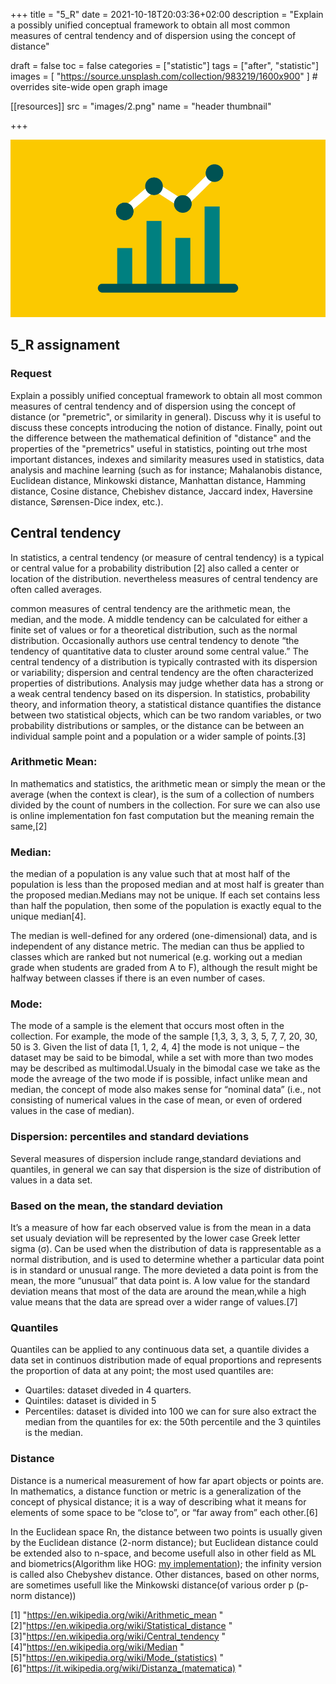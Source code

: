 +++
title = "5_R"
date = 2021-10-18T20:03:36+02:00
description = "Explain a possibly unified conceptual framework to obtain all most common measures of central tendency and of dispersion using the concept of distance"


draft = false
toc = false
categories = ["statistic"]
tags = ["after", "statistic"]
images = [
  "https://source.unsplash.com/collection/983219/1600x900"
] # overrides site-wide open graph image

[[resources]]
  src = "images/2.png"
  name = "header thumbnail"

+++

![header](images/2.png)

## 5_R assignament

### Request

Explain a possibly unified conceptual framework to obtain all most common measures of central tendency and of dispersion using the concept of distance (or "premetric", or similarity in general). Discuss why it is useful to discuss these concepts introducing the notion of distance. Finally, point out the difference between the mathematical definition of "distance" and the properties of the "premetrics" useful in statistics, pointing out trhe most important distances, indexes and similarity measures used in statistics, data analysis and machine learning (such as for instance; Mahalanobis distance, Euclidean distance, Minkowski distance, Manhattan distance, Hamming distance, Cosine distance, Chebishev distance, Jaccard index, Haversine distance, Sørensen-Dice index, etc.).



## Central tendency 
In statistics, a central tendency (or measure of central tendency) is a typical or central  value for a probability distribution [2] also  called a center or location of the distribution. nevertheless measures of central tendency are often called averages.

common measures of central tendency are the arithmetic mean, the median, and the mode. A middle tendency can be calculated for either a finite set of values or for a theoretical distribution, such as the normal distribution. Occasionally authors use central tendency to denote “the tendency of quantitative data to cluster around some central value.”
The central tendency of a distribution is typically contrasted with its dispersion or variability; dispersion and central tendency are the often characterized properties of distributions. Analysis may judge whether data has a strong or a weak central tendency based on its dispersion.
In statistics, probability theory, and information theory, a statistical distance quantifies the distance between two statistical objects, which can be two random variables, or two probability distributions or samples, or the distance can be between an individual sample point and a population or a wider sample of points.[3]

### Arithmetic Mean:

In mathematics and statistics, the arithmetic mean or simply the mean or the average (when the context is clear), is the sum of a collection of numbers divided by the count of numbers in the collection. For sure we can also use is online implementation fon fast computation but the meaning remain the same,[2]

### Median:

the median of a population is any value such that at most half of the population is less than the proposed median and at most half is greater than the proposed median.Medians may not be unique. If each set contains less than half the population, then some of the population is exactly equal to the unique median[4].

The median is well-defined for any ordered (one-dimensional) data, and is independent of any distance metric. The median can thus be applied to classes which are ranked but not numerical (e.g. working out a median grade when students are graded from A to F), although the result might be halfway between classes if there is an even number of cases.

### Mode:

The mode of a sample is the element that occurs most often in the collection. For example, the mode of the sample 
[1,3, 3, 3, 3, 5, 7, 7, 20, 30, 50 is 3.
 Given the list of data [1, 1, 2, 4, 4] the mode is not unique – the dataset may be said to be bimodal, while a set with more than two modes may be described as multimodal.Usualy in the bimodal case we take as the mode the avreage of the two mode if is possible, infact unlike mean and median, the concept of mode also makes sense for “nominal data” (i.e., not consisting of numerical values in the case of mean, or even of ordered values in the case of median).

### Dispersion: percentiles and standard deviations

Several measures of dispersion include range,standard deviations and  quantiles, in general we  can say that dispersion is the size of distribution of values in a data set. 


### Based on the mean, the standard deviation 
It’s a measure of how far each observed value is from the mean in a data set usualy deviation will be represented by the lower case Greek letter sigma (σ).
Can be used when the distribution of data is rappresentable as a normal distribution, and is used to determine whether a particular data point is in standard or unusual range. 
The more devieted a data point is from the mean, the more “unusual” that data point is.
A low value for the standard deviation  means that most of the  data are  around the mean,while 
a high value  means that the data are spread  over a wider range of values.[7]

### Quantiles

Quantiles can be applied to any continuous data set, a quantile divides a data set in continuos distribution made of  equal proportions and represents the proportion of data at any point; the most used  quantiles are:
- Quartiles: dataset diveded in 4 quarters.
- Quintiles: dataset is divided in 5
- Percentiles: dataset is divided into 100 
we can for sure also extract the median from the quantiles for ex: the 50th percentile and the 3 quintiles  is the median.

### Distance

Distance is a numerical measurement of how far apart objects or points are. In mathematics, a distance function or metric is a generalization of the concept of physical distance; it is a way of describing what it means for elements of some space to be “close to”, or “far away from” each other.[6]

In the Euclidean space Rn, the distance between two points is usually given by the Euclidean distance (2-norm distance); but Euclidean distance could be extended also to n-space, and become usefull also in other field as ML and biometrics(Algorithm like HOG: [my implementation](https://github.com/yuky2020/Face-recognition-with-NOIR-camera-on-RaspberryPi));
the infinity version is called  also Chebyshev distance. Other distances, based on other norms, are sometimes usefull like the  Minkowski distance(of various order p (p-norm distance))



[1] "https://en.wikipedia.org/wiki/Arithmetic_mean "
[2]"https://en.wikipedia.org/wiki/Statistical_distance "
[3]"https://en.wikipedia.org/wiki/Central_tendency "
[4]"https://en.wikipedia.org/wiki/Median "
[5]"https://en.wikipedia.org/wiki/Mode_(statistics) "
[6]"https://it.wikipedia.org/wiki/Distanza_(matematica) "

